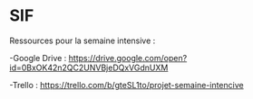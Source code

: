 # SIF


Ressources pour la semaine intensive :

 -Google Drive : https://drive.google.com/open?id=0BxOK42n2QC2UNVBjeDQxVGdnUXM

 -Trello : https://trello.com/b/gteSL1to/projet-semaine-intencive